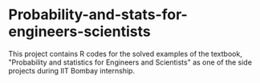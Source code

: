 # Probability-and-stats-for-engineers-scientists
This project contains R codes for the solved examples of the textbook, "Probability and statistics for Engineers and Scientists" as one of the side projects during IIT Bombay internship.
